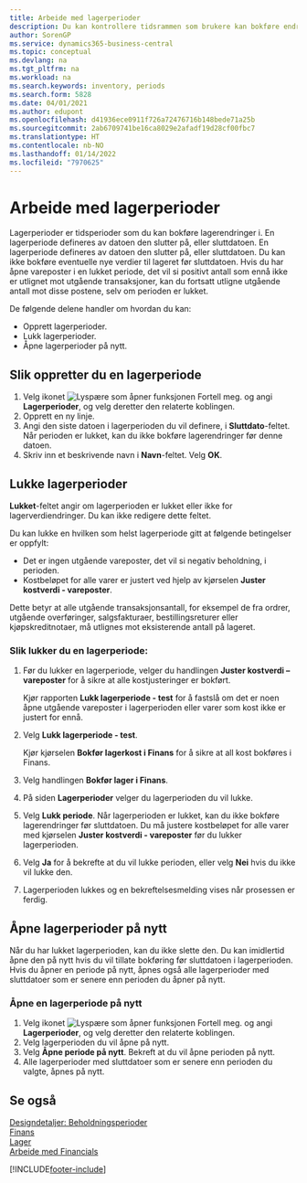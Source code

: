 ```yaml
---
title: Arbeide med lagerperioder
description: Du kan kontrollere tidsrammen som brukere kan bokføre endringer i lageret, ved å definere lagerperioder.
author: SorenGP
ms.service: dynamics365-business-central
ms.topic: conceptual
ms.devlang: na
ms.tgt_pltfrm: na
ms.workload: na
ms.search.keywords: inventory, periods
ms.search.form: 5828
ms.date: 04/01/2021
ms.author: edupont
ms.openlocfilehash: d41936ece0911f726a72476716b148bede71a25b
ms.sourcegitcommit: 2ab6709741be16ca8029e2afadf19d28cf00fbc7
ms.translationtype: HT
ms.contentlocale: nb-NO
ms.lasthandoff: 01/14/2022
ms.locfileid: "7970625"
---
```

# <a name="work-with-inventory-periods"></a>Arbeide med lagerperioder

Lagerperioder er tidsperioder som du kan bokføre lagerendringer i. En lagerperiode defineres av datoen den slutter på, eller sluttdatoen. En lagerperiode defineres av datoen den slutter på, eller sluttdatoen. Du kan ikke bokføre eventuelle nye verdier til lageret før sluttdatoen. Hvis du har åpne vareposter i en lukket periode, det vil si positivt antall som ennå ikke er utlignet mot utgående transaksjoner, kan du fortsatt utligne utgående antall mot disse postene, selv om perioden er lukket.  

De følgende delene handler om hvordan du kan:

* Opprett lagerperioder.  
* Lukk lagerperioder.  
* Åpne lagerperioder på nytt.  

## <a name="to-create-an-inventory-period"></a>Slik oppretter du en lagerperiode

1. Velg ikonet ![Lyspære som åpner funksjonen Fortell meg.](media/ui-search/search_small.png "Fortell hva du vil gjøre") og angi **Lagerperioder**, og velg deretter den relaterte koblingen.  
2. Opprett en ny linje.  
3. Angi den siste datoen i lagerperioden du vil definere, i **Sluttdato**-feltet. Når perioden er lukket, kan du ikke bokføre lagerendringer før denne datoen.  
4. Skriv inn et beskrivende navn i **Navn**-feltet. Velg **OK**.  

## <a name="closing-inventory-periods"></a>Lukke lagerperioder

**Lukket**-feltet angir om lagerperioden er lukket eller ikke for lagerverdiendringer. Du kan ikke redigere dette feltet.  

Du kan lukke en hvilken som helst lagerperiode gitt at følgende betingelser er oppfylt:  

* Det er ingen utgående vareposter, det vil si negativ beholdning, i perioden.  
* Kostbeløpet for alle varer er justert ved hjelp av kjørselen **Juster kostverdi - vareposter**.  

Dette betyr at alle utgående transaksjonsantall, for eksempel de fra ordrer, utgående overføringer, salgsfakturaer, bestillingsreturer eller kjøpskreditnotaer, må utlignes mot eksisterende antall på lageret.  

### <a name="to-close-an-inventory-period"></a>Slik lukker du en lagerperiode:  

1. Før du lukker en lagerperiode, velger du handlingen **Juster kostverdi – vareposter** for å sikre at alle kostjusteringer er bokført.

    Kjør rapporten **Lukk lagerperiode - test** for å fastslå om det er noen åpne utgående vareposter i lagerperioden eller varer som kost ikke er justert for ennå.  
2. Velg **Lukk lagerperiode - test**.  

    Kjør kjørselen **Bokfør lagerkost i Finans** for å sikre at all kost bokføres i Finans.  
3. Velg handlingen **Bokfør lager i Finans**.  
4. På siden **Lagerperioder** velger du lagerperioden du vil lukke.  
5. Velg **Lukk periode**. Når lagerperioden er lukket, kan du ikke bokføre lagerendringer før sluttdatoen. Du må justere kostbeløpet for alle varer med kjørselen **Juster kostverdi - vareposter** før du lukker lagerperioden.  
6. Velg **Ja** for å bekrefte at du vil lukke perioden, eller velg **Nei** hvis du ikke vil lukke den.  
7. Lagerperioden lukkes og en bekreftelsesmelding vises når prosessen er ferdig.  

## <a name="reopening-inventory-periods"></a>Åpne lagerperioder på nytt  
Når du har lukket lagerperioden, kan du ikke slette den. Du kan imidlertid åpne den på nytt hvis du vil tillate bokføring før sluttdatoen i lagerperioden. Hvis du åpner en periode på nytt, åpnes også alle lagerperioder med sluttdatoer som er senere enn perioden du åpner på nytt.  

### <a name="to-reopen-an-inventory-period"></a>Åpne en lagerperiode på nytt  
1. Velg ikonet ![Lyspære som åpner funksjonen Fortell meg.](media/ui-search/search_small.png "Fortell hva du vil gjøre") og angi **Lagerperioder**, og velg deretter den relaterte koblingen.  
2. Velg lagerperioden du vil åpne på nytt.  
3. Velg **Åpne periode på nytt**. Bekreft at du vil åpne perioden på nytt.  
4. Alle lagerperioder med sluttdatoer som er senere enn perioden du valgte, åpnes på nytt.  

## <a name="see-also"></a>Se også  
[Designdetaljer: Beholdningsperioder](design-details-inventory-periods.md)  
[Finans](finance.md)  
[Lager](inventory-manage-inventory.md)  
[Arbeide med Financials](ui-work-product.md)


[!INCLUDE[footer-include](includes/footer-banner.md)]